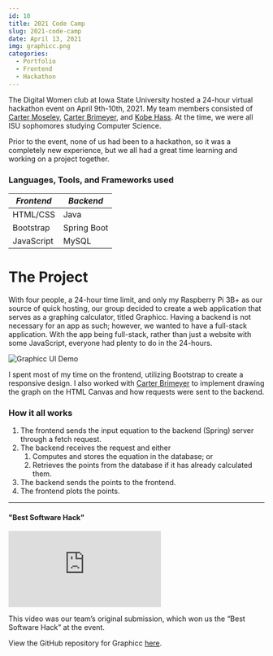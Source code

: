 ```yaml
---
id: 10
title: 2021 Code Camp
slug: 2021-code-camp
date: April 13, 2021
img: graphicc.png
categories:
  - Portfolio
  - Frontend
  - Hackathon
---
```


The Digital Women club at Iowa State University hosted a 24-hour virtual hackathon event on April 9th-10th, 2021. My team members consisted of [Carter Moseley](http://cartermoseley.com), [Carter Brimeyer](https://github.com/carterbrimeyer), and [Kobe Hass](https://github.com/kjhass). At the time, we were all ISU sophomores studying Computer Science.

<!--more-->

Prior to the event, none of us had been to a hackathon, so it was a completely new experience, but we all had a great time learning and working on a project together.

### Languages, Tools, and Frameworks used

|  *Frontend*  |  *Backend*  |
| ------------ | ----------- |
| HTML/CSS     | Java        |
| Bootstrap    | Spring Boot |
| JavaScript   | MySQL       |


# The Project

With four people, a 24-hour time limit, and only my Raspberry Pi 3B+ as our source of quick hosting, our group decided to create a web application that serves as a graphing calculator, titled Graphicc. Having a backend is not necessary for an app as such; however, we wanted to have a full-stack application. With the app being full-stack, rather than just a website with some JavaScript, everyone had plenty to do in the 24-hours.

![Graphicc UI Demo](/blog-images/graphicc-demo.gif)

I spent most of my time on the frontend, utilizing Bootstrap to create a responsive design. I also worked with [Carter Brimeyer](https://github.com/carterbrimeyer) to implement drawing the graph on the HTML Canvas and how requests were sent to the backend. 

### How it all works
1. The frontend sends the input equation to the backend (Spring) server through a fetch request.
2. The backend receives the request and either
   1. Computes and stores the equation in the database; or
   2. Retrieves the points from the database if it has already calculated them.
3. The backend sends the points to the frontend.
4. The frontend plots the points.

---

#### "Best Software Hack"

<iframe src="https://www.youtube.com/embed/ttsXtyY5Vso" title="YouTube video player" frameborder="0" allow="accelerometer; autoplay; clipboard-write; encrypted-media; gyroscope; picture-in-picture" allowfullscreen class="youtube-embed"></iframe>

This video was our team’s original submission, which won us the “Best Software Hack” at the event.

View the GitHub repository for Graphicc [here](https://github.com/ChristianLisle/graphicc).